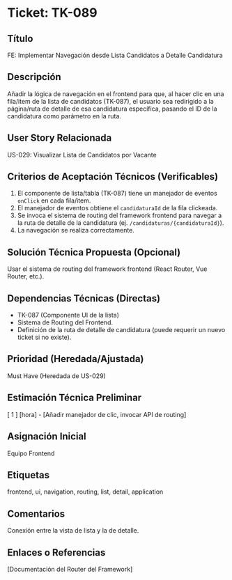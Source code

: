 # Ticket: TK-089

## Título
FE: Implementar Navegación desde Lista Candidatos a Detalle Candidatura

## Descripción
Añadir la lógica de navegación en el frontend para que, al hacer clic en una fila/item de la lista de candidatos (TK-087), el usuario sea redirigido a la página/ruta de detalle de esa candidatura específica, pasando el ID de la candidatura como parámetro en la ruta.

## User Story Relacionada
US-029: Visualizar Lista de Candidatos por Vacante

## Criterios de Aceptación Técnicos (Verificables)
1.  El componente de lista/tabla (TK-087) tiene un manejador de eventos `onClick` en cada fila/item.
2.  El manejador de eventos obtiene el `candidaturaId` de la fila clickeada.
3.  Se invoca el sistema de routing del framework frontend para navegar a la ruta de detalle de la candidatura (ej. `/candidaturas/{candidaturaId}`).
4.  La navegación se realiza correctamente.

## Solución Técnica Propuesta (Opcional)
Usar el sistema de routing del framework frontend (React Router, Vue Router, etc.).

## Dependencias Técnicas (Directas)
* TK-087 (Componente UI de la lista)
* Sistema de Routing del Frontend.
* Definición de la ruta de detalle de candidatura (puede requerir un nuevo ticket si no existe).

## Prioridad (Heredada/Ajustada)
Must Have (Heredada de US-029)

## Estimación Técnica Preliminar
[ 1 ] [hora] - [Añadir manejador de clic, invocar API de routing]

## Asignación Inicial
Equipo Frontend

## Etiquetas
frontend, ui, navigation, routing, list, detail, application

## Comentarios
Conexión entre la vista de lista y la de detalle.

## Enlaces o Referencias
[Documentación del Router del Framework]